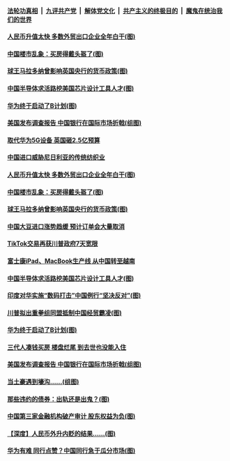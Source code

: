 

####  [法轮功真相](../../../../basic/blob/master/README.md?t=11271202) &nbsp;|&nbsp; [九评共产党](../../../../9ping.md/blob/master/README.md?t=11271202) &nbsp;|&nbsp; [解体党文化](../../../../jtdwh.md/blob/master/README.md?t=11271202)  &nbsp;|&nbsp; [共产主义的终极目的](../../../../gczydzjmd.md/blob/master/README.md?t=11271202) &nbsp;|&nbsp; [魔鬼在统治我们的世界](../../../../mgztzwmdsj.md/blob/master/README.md?t=11271202) 

#### [人民币升值太快 多数外贸出口企业全年白干(图)](../pages/p5/953872.md?t=11271202) 

#### [中国楼市乱象：买房得戴头盔了(图)](../pages/p5/953864.md?t=11271202) 

#### [球王马拉多纳曾影响英国央行的货币政策(图)](../pages/p5/953851.md?t=11271202) 

#### [中国半导体求活路挖美国芯片设计工具人才(图)](../pages/p5/953783.md?t=11271202) 

#### [华为终于启动了B计划(图)](../pages/p5/953762.md?t=11271202) 

#### [美国发布调查报告 中国银行在国际市场折戟(组图)](../pages/p5/953747.md?t=11271202) 

#### [取代华为5G设备 英国砸2.5亿预算](../pages/p5/953923.md?t=11271202) 

#### [中国进口威胁尼日利亚的传统纺织业](../pages/p5/953919.md?t=11271202) 

#### [人民币升值太快 多数外贸出口企业全年白干(图)](../pages/p5/953872.md?t=11271202) 

#### [中国楼市乱象：买房得戴头盔了(图)](../pages/p5/953864.md?t=11271202) 

#### [球王马拉多纳曾影响英国央行的货币政策(图)](../pages/p5/953851.md?t=11271202) 

#### [中国大豆进口涨势趋缓 预计订单会大量取消](../pages/p5/953845.md?t=11271202) 

#### [TikTok交易再获川普政府7天宽限](../pages/p5/953844.md?t=11271202) 

#### [富士康iPad、MacBook生产线 从中国转至越南](../pages/p5/953842.md?t=11271202) 

#### [中国半导体求活路挖美国芯片设计工具人才(图)](../pages/p5/953783.md?t=11271202) 

#### [印度对华实施“数码打击”中国例行“坚决反对”(图)](../pages/p5/953781.md?t=11271202) 

#### [川普拟出重拳组同盟抵制中国经贸霸凌(图)](../pages/p5/953778.md?t=11271202) 


#### [华为终于启动了B计划(图)](../pages/p5/953762.md?t=11271202) 

#### [三代人凑钱买房 楼盘烂尾 到去世也没能入住](../pages/p5/953760.md?t=11271202) 

#### [美国发布调查报告 中国银行在国际市场折戟(组图)](../pages/p5/953747.md?t=11271202) 

#### [当土豪遇到壕沟……(组图)](../pages/p5/953685.md?t=11271202) 

#### [那些违约的债券：出轨还是出鬼？(图)](../pages/p5/953692.md?t=11271202) 

#### [中国第三家金融机构破产审计 股东权益为负(图)](../pages/p5/953660.md?t=11271202) 

#### [【深度】人民币外升内贬的结果……(图)](../pages/p5/953681.md?t=11271202) 

#### [华为有难 同行点赞？中国同行急于瓜分市场(图)](../pages/p5/953658.md?t=11271202) 

